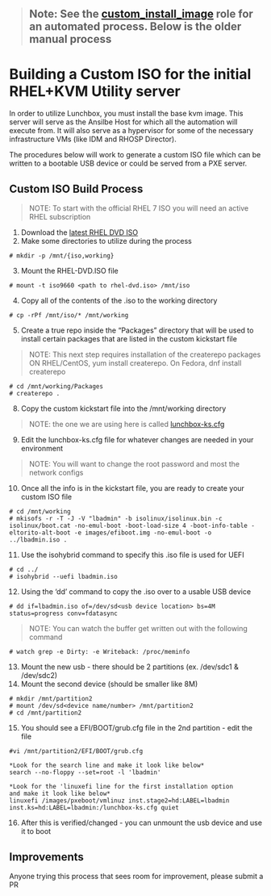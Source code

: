 > ## Note: See the [custom_install_image](./playbooks/roles/custom_install_image) role for an automated process.  Below is the older manual process



# Building a Custom ISO for the initial RHEL+KVM Utility server

In order to utilize Lunchbox, you must install the base kvm image.
This server will serve as the Ansilbe Host for which all the automation 
will execute from. It will also serve as a hypervisor
for some of the necessary infrastructure VMs (like IDM and RHOSP Director).

The procedures below will work to generate a custom ISO file which can be
written to a bootable USB device or could be served from a PXE server.

## Custom ISO Build Process

> NOTE: To start with the official RHEL 7 ISO you will need an active
> RHEL subscription

1. Download the [latest RHEL DVD ISO](https://access.redhat.com/downloads/content/69/ver=/rhel---7/latest/x86_64/product-software)
2. Make some directories to utilize during the process
```
# mkdir -p /mnt/{iso,working}
```
3. Mount the RHEL-DVD.ISO file
```
# mount -t iso9660 <path to rhel-dvd.iso> /mnt/iso
```
4. Copy all of the contents of the .iso to the working directory
```
# cp -rPf /mnt/iso/* /mnt/working
```
5. Create a true repo inside the “Packages” directory that will be used to
install certain packages that are listed in the custom kickstart file
> NOTE: This next step requires installation of the createrepo packages
> ON RHEL/CentOS, yum install createrepo. On Fedora, dnf install createrepo
```
# cd /mnt/working/Packages
# createrepo .
```
8. Copy the custom kickstart file into the /mnt/working directory
> NOTE: the one we are using here is called
> [lunchbox-ks.cfg](https://github.com/RedHatGov/lunchbox/blob/master/lunchbox-ks.cfg)
9. Edit the lunchbox-ks.cfg file for whatever changes are needed in your environment
> NOTE: You will want to change the root password and most the network configs
10. Once all the info is in the kickstart file, you are ready to create your
custom ISO file
```
# cd /mnt/working
# mkisofs -r -T -J -V "lbadmin" -b isolinux/isolinux.bin -c isolinux/boot.cat -no-emul-boot -boot-load-size 4 -boot-info-table -eltorito-alt-boot -e images/efiboot.img -no-emul-boot -o ../lbadmin.iso .
```
11. Use the isohybrid command to specify this .iso file is used for UEFI
```
# cd ../
# isohybrid --uefi lbadmin.iso
```
12. Using the ‘dd’ command to copy the .iso over to a usable USB device
```
# dd if=lbadmin.iso of=/dev/sd<usb device location> bs=4M status=progress conv=fdatasync
```
> NOTE: You can watch the buffer get written out with the following command
```
# watch grep -e Dirty: -e Writeback: /proc/meminfo
```
13. Mount the new usb - there should be 2 partitions (ex. /dev/sdc1 & /dev/sdc2)
14. Mount the second device (should be smaller like 8M)
```
# mkdir /mnt/partition2
# mount /dev/sd<device name/number> /mnt/partition2
# cd /mnt/partition2
```
15. You should see a EFI/BOOT/grub.cfg file in the 2nd partition - edit the file
```
#vi /mnt/partition2/EFI/BOOT/grub.cfg

*Look for the search line and make it look like below*
search --no-floppy --set=root -l 'lbadmin'

*Look for the 'linuxefi line for the first installation option
and make it look like below*
linuxefi /images/pxeboot/vmlinuz inst.stage2=hd:LABEL=lbadmin inst.ks=hd:LABEL=lbadmin:/lunchbox-ks.cfg quiet
```
16. After this is verified/changed - you can unmount the usb device
and use it to boot

## Improvements

Anyone trying this process that sees room for improvement, please submit a PR
